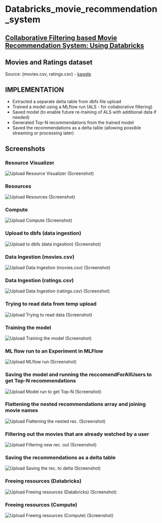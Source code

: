 # Databricks_movie_recommendation_system
## [Collaborative Filtering based Movie Recommendation System: Using Databricks](https://medium.com/@mekavamsidath/collaborative-filtering-based-movie-recommendation-system-using-databricks-dbd7cdb385fb)
## Movies and Ratings dataset

Source: (movies.csv, ratings.csv) - [kaggle](https://www.kaggle.com/datasets/parasharmanas/movie-recommendation-system)

## IMPLEMENTATION
- Extracted a separate delta table from dbfs file upload
- Trained a model using a MLflow run (ALS - for collaborative filtering)
- Saved model (to enable future re-training of ALS with additional data if needed)
- Generated Top-N recommendations from the trained model
- Saved the recommendations as a delta table (allowing possible streaming or processing later)

## Screenshots

### Resource Visualizer
![Upload Resource Visualizer (Screenshot)](Resource%20Visualizer%20.png)

### Resources
![Upload Resources (Screenshot)](Resources%20.png)

### Compute
![Upload Compute (Screenshot)](Compute%20.png)

### Upload to dbfs (data ingestion)
![Upload to dbfs (data ingestion) (Screenshot)](Upload%20to%20dbfs%20(data%20ingestion)%20.png)

### Data Ingestion (movies.csv)
![Upload Data Ingestion (movies.csv) (Screenshot)](Data%20Ingestion%20(movies.csv%20from%20local%20to%20DBFS)%20.png)

### Data Ingestion (ratings.csv)
![Upload Data Ingestion (ratings.csv) (Screenshot)](Data%20Ingestion%20(ratings.csv%20from%20local%20to%20DBFS)%20.png)

### Trying to read data from temp upload
![Upload Trying to read data (Screenshot)](Trying%20to%20read%20data%20from%20temp%20upload%20.png)

### Training the model
![Upload Training the model (Screenshot)](Training%20the%20model%20.png)

### ML flow run to an Experiment in MLFlow
![Upload MLflow run (Screenshot)](ML%20flow%20run%20to%20an%20Experiment%20in%20MLFlow%20.png)

### Saving the model and running the reccomendForAllUsers to get Top-N recommendations
![Upload Model run to get Top-N (Screenshot)](Saving%20the%20model%20and%20running%20the%20reccomendForAllUsers%20to%20get%20Top-N%20recommendations%20.png)

### Flattening the nested recommendations array and joining movie names
![Upload Flattening the nested rec. (Screenshot)](Flattening%20the%20nested%20recommendations%20array%20and%20joining%20movie%20names%20.png)

### Filtering out the movies that are already watched by a user
![Upload Filtering new rec. out (Screenshot)](Filtering%20out%20the%20movies%20that%20are%20already%20watched%20by%20a%20user%20.png)

### Saving the recommendations as a delta table
![Upload Saving the rec. to delta (Screenshot)](Saving%20the%20recommendations%20as%20a%20delta%20table%20.png)

### Freeing resources (Databricks)
![Upload Freeing resources (Databricks) (Screenshot)](freeing%20the%20resources%20.png)

### Freeing resources (Compute)
![Upload Freeing resources (Compute) (Screenshot)](freeing%20the%20resources%20(1)%20.png)
